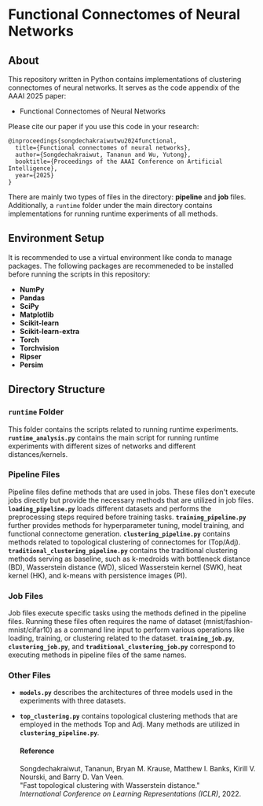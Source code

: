# Functional Connectomes of Neural Networks

## About

This repository written in Python contains implementations of clustering connectomes of neural networks. It serves as the code appendix of the AAAI 2025 paper:
- Functional Connectomes of Neural Networks

Please cite our paper if you use this code in your research:
```
@inproceedings{songdechakraiwutwu2024functional,
  title={Functional connectomes of neural networks},
  author={Songdechakraiwut, Tananun and Wu, Yutong},
  booktitle={Proceedings of the AAAI Conference on Artificial Intelligence},
  year={2025}
}
```

There are mainly two types of files in the directory: **pipeline** and **job** files. Additionally, a `runtime` folder under the main directory contains implementations for running runtime experiments of all methods.

## Environment Setup
It is recommended to use a virtual environment like conda to manage packages. The following packages are recommeneded to be installed before running the scripts in this repository:

- **NumPy**
- **Pandas**
- **SciPy**
- **Matplotlib**
- **Scikit-learn**
- **Scikit-learn-extra**
- **Torch**
- **Torchvision**
- **Ripser**
- **Persim**

## Directory Structure

### `runtime` Folder
This folder contains the scripts related to running runtime experiments. **`runtime_analysis.py`** contains the main script for running runtime experiments with different sizes of networks and different distances/kernels.

### Pipeline Files
Pipeline files define methods that are used in jobs. These files don't execute jobs directly but provide the necessary methods that are utilized in job files. **`loading_pipeline.py`** loads different datasets and performs the preprocessing steps required before training tasks. **`training_pipeline.py`** further provides methods for hyperparameter tuning, model training, and functional connectome generation. **`clustering_pipeline.py`** contains methods related to topological clustering of connectomes for (Top/Adj). **`traditional_clustering_pipeline.py`** contains the traditional clustering methods serving as baseline, such as k-medroids with bottleneck distance (BD), Wasserstein distance (WD), sliced Wasserstein kernel (SWK), heat kernel (HK), and k-means with persistence images (PI).

### Job Files
Job files execute specific tasks using the methods defined in the pipeline files. Running these files often requires the name of dataset (mnist/fashion-mnist/cifar10) as a command line input to perform various operations like loading, training, or clustering related to the dataset. **`training_job.py`**, **`clustering_job.py`**, and **`traditional_clustering_job.py`** correspond to executing methods in pipeline files of the same names.

### Other Files
- **`models.py`** describes the architectures of three models used in the experiments with three datasets. 
- **`top_clustering.py`** contains topological clustering methods that are employed in the methods Top and Adj. Many methods are utilized in **`clustering_pipeline.py`**.

    #### Reference
    Songdechakraiwut, Tananun, Bryan M. Krause, Matthew I. Banks, Kirill V. Nourski, and Barry D. Van Veen.  
    "Fast topological clustering with Wasserstein distance."  
    *International Conference on Learning Representations (ICLR)*, 2022.

